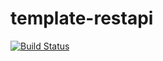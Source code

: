 # template-restapi
[![Build Status](https://travis-ci.org/humangas/template-restapi.svg?branch=master)](https://travis-ci.org/humangas/template-restapi)
